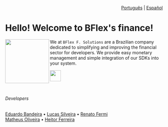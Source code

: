 <div align="right">
  
  [Português](https://github.com/BFlex-financial) | [Español](./SPANISH.md)
</div>

# Hello! Welcome to BFlex's finance!

<img align="left" height="140" src="https://imgur.com/vgLnKNc.png"/>

We at `BFlex F. Solutions` are a Brazilian company dedicated to simplifying and improving the financial sector for developers. We provide easy monetary management and simple integration of our SDKs into your system.

<a href="https://bflex.tech" target="_blank"><img height="35px" src="https://img.shields.io/badge/Learn%20more-843057"></a>
<br>
<br>

##

###### Developers
[Eduardo Bandeira](https://github.com/EngBandeira)  • [Lucas Silveira](https://github.com/lucasFelixSilveira) • [Renato Fermi](https://github.com/repiazza) <br>
[Matheus Oliveira](https://github.com/matheusxdev)  • [Heitor Ferreira](https://github.com/Hector2523) 
